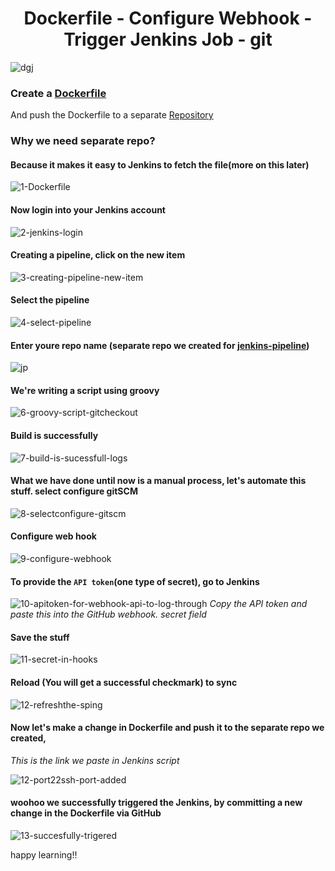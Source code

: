<div align="center">

# Dockerfile - Configure Webhook - Trigger Jenkins Job - git

</div>

![dgj](https://user-images.githubusercontent.com/58173938/196911210-8f4e96eb-5b4b-4195-81f8-271d41dc1965.png)

### Create a [Dockerfile](https://github.com/Krishnamohan-Yerrabilli/Deployment-on-K8s-cluster-using-jenkins-CI-CD/blob/main/Dockerfile%20-%20Configure%20Webhook%20-%20Trigger%20Jenkins%20Job%20-%20git/Dockerfile/Dockerfile)

And push the Dockerfile to a separate [Repository](https://github.com/Krishnamohan-Yerrabilli/jenkins-pipeline)

### Why we need separate repo?

#### Because it makes it easy to Jenkins to fetch the file(more on this later)

![1-Dockerfile](https://user-images.githubusercontent.com/58173938/196869950-4b9bee5c-885e-456b-8ed1-c0ab2a8b67a4.png)

#### Now login into your Jenkins account

![2-jenkins-login](https://user-images.githubusercontent.com/58173938/196870673-f1b72fa9-64a4-48d1-a6ae-1a1b2cbfb7c9.png)

#### Creating a pipeline, click on the new item

![3-creating-pipeline-new-item](https://user-images.githubusercontent.com/58173938/196874960-598d3ba3-c0f0-487a-ae23-0ba5685dc358.png)

#### Select the pipeline 

![4-select-pipeline](https://user-images.githubusercontent.com/58173938/196875229-e4a7e0d3-dd5e-49d5-8100-5e5794d94a1c.png)

#### Enter youre repo name (separate repo we created for [jenkins-pipeline](https://github.com/Krishnamohan-Yerrabilli/jenkins-pipeline))

![jp](https://user-images.githubusercontent.com/58173938/196914329-d18517f8-cb18-4674-8c51-272970f34646.png)

#### We're writing a script using groovy 

![6-groovy-script-gitcheckout](https://user-images.githubusercontent.com/58173938/196871851-67b03569-71c0-436f-a487-d37b922c1c4e.png)

#### Build is successfully 

![7-build-is-sucessfull-logs](https://user-images.githubusercontent.com/58173938/196871909-df7f8104-5465-45b1-892d-3207c157efc3.png)


#### What we have done until now is a manual process, let's automate this stuff. select configure gitSCM

![8-selectconfigure-gitscm](https://user-images.githubusercontent.com/58173938/196872231-04bc8ed2-ffee-42b7-ae05-dd9af2641789.png)

#### Configure web hook

![9-configure-webhook](https://user-images.githubusercontent.com/58173938/196872293-1ed5e5cd-fab4-4e8b-877b-63082590f34d.png)

#### To provide the `API token`(one type of secret), go to Jenkins

![10-apitoken-for-webhook-api-to-log-through](https://user-images.githubusercontent.com/58173938/196872699-ccce36cd-c7f1-4896-946c-7506cdc1a06b.png)
*Copy the API token and paste this into the GitHub webhook. secret field*

#### Save the stuff
![11-secret-in-hooks](https://user-images.githubusercontent.com/58173938/196872909-20d69f75-39a6-4370-afed-309f54a9b4e4.png)

#### Reload (You will get a successful checkmark) to sync 

![12-refreshthe-sping](https://user-images.githubusercontent.com/58173938/196873274-9bf34466-0035-4ba8-9f26-36ffb6aa1f91.png)

#### Now let's make a change in Dockerfile and push it to the separate repo we created, 
*This is the link we paste in Jenkins script*

![12-port22ssh-port-added](https://user-images.githubusercontent.com/58173938/196873168-0f988ee8-5823-4745-b43a-64db01fca136.png)

#### woohoo we successfully triggered the Jenkins, by committing a new change in the Dockerfile via GitHub

![13-succesfully-trigered](https://user-images.githubusercontent.com/58173938/196873800-b1b1f3b4-832a-4dcc-a3db-6159da095835.png)

happy learning!!


